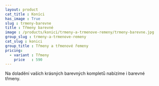 ```yaml
---
layout: product
cat_title : Koníci
has_image : True
slug : trmeny-barevne
title : Třmeny barevné
image : /products/konici/trmeny-a-trmenove-remeny/trmeny-barevne.jpg
group_slug : trmeny-a-trmenove-remeny
cat_slug : konici
group_title : Třmeny a třmenové řemeny
pricing:
  - variant : Třmeny
    price   : 590
---
```


Na doladění vašich krásných barevných kompletů nabízíme i barevné třmeny.

